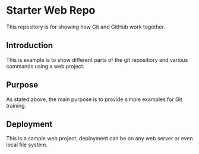 # Starter Web Repo

This repository is for showing how Git and GitHub work together.

## Introduction

This is example is to show different parts of the git repositiory and various commands using a web project. 

## Purpose

As stated above, the main purpose is to provide simple examples for Git training.

## Deployment

This is a sample web project, deployment can be on any web server or even local file system.